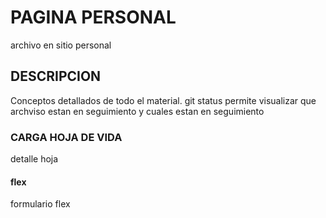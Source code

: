 # PAGINA PERSONAL
archivo en sitio personal
## DESCRIPCION
Conceptos detallados de todo el material.
git status permite visualizar que archviso estan en seguimiento y cuales estan en seguimiento
### CARGA HOJA DE VIDA 
detalle hoja
#### flex
formulario flex